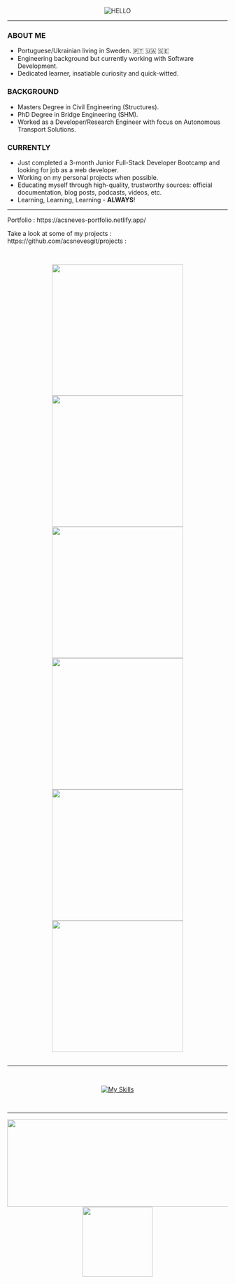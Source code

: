 <div align="center">

![HELLO](https://user-images.githubusercontent.com/94974740/169040956-5cfda00a-b86c-4c3f-be01-7d08986d76f0.png)
  
<div align="left">

---

### ABOUT ME
- Portuguese/Ukrainian living in Sweden. :portugal: :ukraine: :sweden:</br>
- Engineering background but currently working with Software Development.</br>
- Dedicated learner, insatiable curiosity and quick-witted.</br>

### BACKGROUND
- Masters Degree in Civil Engineering (Structures).</br>
- PhD Degree in Bridge Engineering (SHM).</br>
- Worked as a Developer/Research Engineer with focus on Autonomous Transport Solutions.</br>

### CURRENTLY
- Just completed a 3-month Junior Full-Stack Developer Bootcamp and looking for job as a web developer.</br>
- Working on my personal projects when possible.</br>
- Educating myself through high-quality, trustworthy sources: official documentation, blog posts, podcasts, videos, etc.</br>
- Learning, Learning, Learning - **ALWAYS**!</br>

---

<p>Portfolio : https://acsneves-portfolio.netlify.app/</p>
<p>Take a look at some of my projects : https://github.com/acsnevesgit/projects :</p>

<br/><div align="center">
  
<img src="https://user-images.githubusercontent.com/94974740/170088733-dc95c74a-be3b-4452-b7f4-bd2e31a8bd62.png"  width="300" height="auto" />
<img src="https://user-images.githubusercontent.com/94974740/173863751-03ec7eb3-f09a-4309-919a-5f49d8225d93.png"  width="300" height="auto" />
<img src="https://user-images.githubusercontent.com/94974740/170074595-9f8b64b7-4812-4d55-a138-874a1b87ae96.png"  width="300" height="auto" />
<img src="https://user-images.githubusercontent.com/94974740/170084745-9fdf7df5-1fce-4310-86b8-e3b4028f301a.png"  width="300" height="auto" />
<img src="https://user-images.githubusercontent.com/94974740/175562524-bba2bb0b-7402-4095-9ef8-c0b255442884.png"  width="300" height="auto" />
<img src="https://user-images.githubusercontent.com/94974740/170089627-cf74df86-aab6-4989-9058-58e078aad9cf.png"  width="300" height="auto" />

</div><br/>

---

</br><div align="center">

[![My Skills](https://skillicons.dev/icons?i=js,ts,cpp,html,css,sass,bootstrap,styledcomponents,materialui,react,nodejs,expressjs,postgres,mongodb,graphql,firebase,jest,github,gitlab,vscode,netlify,heroku,autocad)](https://skillicons.dev)

</div></br>

---

<div align="center">
<img src="https://github-profile-summary-cards.vercel.app/api/cards/profile-details?username=acsnevesgit&theme=nord_bright" width="550" height="200"/> <img src="https://user-images.githubusercontent.com/94974740/169034003-ac967bc9-6fab-431a-850b-5f15514251e2.gif" width="160" height="160"/>
</div>

</div>

